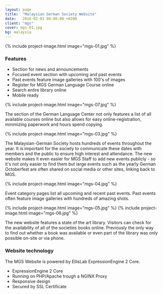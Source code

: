 ```yaml
---
layout: page
title:  "Malaysian German Society Website"
date:   2016-02-01 00:00:00 +0200
client: "mgs"
cover: mgs-01.jpg
bg: malaysia
---
```


{% include project-image.html image="mgs-01.jpg" %}

### Features

- Section for news and announcements
- Focused event section with upcoming and past events
- Past events feature image galleries with 100's of images
- Register for MGS German Language Course online
- Search entire library online
- Mobile ready

{% include project-image.html image="mgs-07.jpg" %}

The section of the German Language Center not only features a list of all available courses online but also allows for easy online-registration, minimizing paperwork and hours spend copying.

{% include project-image.html image="mgs-03.jpg" %}

The Malaysian-German Society hosts hundreds of events throughout the year. It is important for the society to communicate these dates with members and the public to ensure high interest and attendance. The new website makes it even easier for MGS Staff to add new events publicly - so it's not only easier to find them but large events such as the yearly German Octoberfest are often shared on social media or other sites, linking back to MGS.

{% include project-image.html image="mgs-04.jpg" %}

Event category pages list all upcoming and recent past events. Past events often feature image galleries with hundreds of amazing shots.

{% include project-image.html image="mgs-05.jpg" %}
{% include project-image.html image="mgs-06.jpg" %}

The new website features a state of the art library. Visitors can check for the availability of all of the societies books online. Previously the only way to find out whether a book was available or even part of the library was only possible on-site or via phone.

### Website technology

The MGS Website is powered by EllisLab ExpressionEngine 2 Core.

- ExpressionEngine 2 Core
- Running on PHP/Apache trough a NGINX Proxy
- Responsive design
- Secured by SSL Certificate
